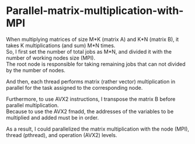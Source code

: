 # Parallel-matrix-multiplication-with-MPI

When multiplying matrices of size M\*K (matrix A) and K\*N (matrix B), it takes K multiplications (and sum) M\*N times.  
So, I first set the number of total jobs as M\*N, and divided it with the number of working nodes size (MPI).  
The root node is responsible for taking remaining jobs that can not divided by the number of nodes.

And then, each thread performs matrix (rather vector) multiplication in parallel for the task assigned to the corresponding node.

Furthermore, to use AVX2 instructions, I transpose the matrix B before parallel multiplication.  
Because to use the AVX2 fmadd, the addresses of the variables to be multiplied and added must be in order.  

As a result, I could parallelized the matrix multiplication with the node (MPI), thread (pthread), and operation (AVX2) levels.
